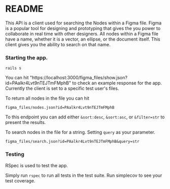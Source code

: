 # README

This API is a client used for searching the Nodes within a Figma file. Figma is a popular tool for designing and prototyping that gives the you power to collaborate in real time with other designers. All nodes within a Figma file have a name, whether it is a vector, an ellipse, or the document itself. This client gives you the ability to search on that name.

### Starting the app.

```rails s```

You can hit "https://localhost:3000/figma_files/show.json?id=PAalkr4Lvt9nTEJTmFMphB" to check an example response for the app. Currently the client is set to a specific test user's files.

To return all nodes in the file you can hit

```figma_files/nodes.json?id=PAalkr4Lvt9nTEJTmFMphB```

To this endpoint you can add either `&sort:desc`, `&sort:asc`, or `&filter=str` to present the results.

To search nodes in the file for a string. Setting `query` as your parameter.

```figma_files/search.json?id=PAalkr4Lvt9nTEJTmFMphB&query=str```
 
### Testing
RSpec is used to test the app.

Simply run `rspec` to run all tests in the test suite. Run simplecov to see your test coverage.

